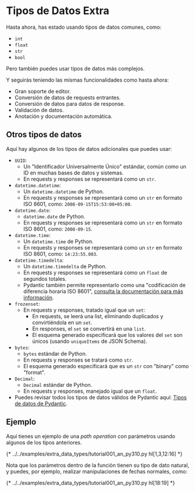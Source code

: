 # Tipos de Datos Extra

Hasta ahora, has estado usando tipos de datos comunes, como:

* `int`
* `float`
* `str`
* `bool`

Pero también puedes usar tipos de datos más complejos.

Y seguirás teniendo las mismas funcionalidades como hasta ahora:

* Gran soporte de editor.
* Conversión de datos de requests entrantes.
* Conversión de datos para datos de response.
* Validación de datos.
* Anotación y documentación automática.

## Otros tipos de datos

Aquí hay algunos de los tipos de datos adicionales que puedes usar:

* `UUID`:
    * Un "Identificador Universalmente Único" estándar, común como un ID en muchas bases de datos y sistemas.
    * En requests y responses se representará como un `str`.
* `datetime.datetime`:
    * Un `datetime.datetime` de Python.
    * En requests y responses se representará como un `str` en formato ISO 8601, como: `2008-09-15T15:53:00+05:00`.
* `datetime.date`:
    * `datetime.date` de Python.
    * En requests y responses se representará como un `str` en formato ISO 8601, como: `2008-09-15`.
* `datetime.time`:
    * Un `datetime.time` de Python.
    * En requests y responses se representará como un `str` en formato ISO 8601, como: `14:23:55.003`.
* `datetime.timedelta`:
    * Un `datetime.timedelta` de Python.
    * En requests y responses se representará como un `float` de segundos totales.
    * Pydantic también permite representarlo como una "codificación de diferencia horaria ISO 8601", <a href="https://docs.pydantic.dev/latest/concepts/serialization/#custom-serializers" class="external-link" target="_blank">consulta la documentación para más información</a>.
* `frozenset`:
    * En requests y responses, tratado igual que un `set`:
        * En requests, se leerá una list, eliminando duplicados y convirtiéndola en un `set`.
        * En responses, el `set` se convertirá en una `list`.
        * El esquema generado especificará que los valores del `set` son únicos (usando `uniqueItems` de JSON Schema).
* `bytes`:
    * `bytes` estándar de Python.
    * En requests y responses se tratará como `str`.
    * El esquema generado especificará que es un `str` con "binary" como "format".
* `Decimal`:
    * `Decimal` estándar de Python.
    * En requests y responses, manejado igual que un `float`.
* Puedes revisar todos los tipos de datos válidos de Pydantic aquí: <a href="https://docs.pydantic.dev/latest/usage/types/types/" class="external-link" target="_blank">Tipos de datos de Pydantic</a>.

## Ejemplo

Aquí tienes un ejemplo de una *path operation* con parámetros usando algunos de los tipos anteriores.

{* ../../examples/extra_data_types/tutorial001_an_py310.py hl[1,3,12:16] *}

Nota que los parámetros dentro de la función tienen su tipo de dato natural, y puedes, por ejemplo, realizar manipulaciones de fechas normales, como:

{* ../../examples/extra_data_types/tutorial001_an_py310.py hl[18:19] *}
